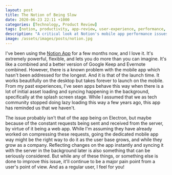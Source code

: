 ```yaml
---
layout: post
title: The Notion of Being Slow
date: 2020-06-23 22:11 +1000
categories: [Technology, Product Review]
tags: [notion, productivity, app-review, user-experience, performance, mobile-apps]
description: "A critical look at Notion's mobile app performance issues and how they impact user experience, despite the platform's powerful features and flexibility."
image: /assets/images/posts/notion.jpg
---
```

I've been using the [Notion App](https://www.notion.so) for a few months now, and I love it. It's extremely powerful, flexible, and lets you do more than you can imagine. It's like a combined and a better version of Google Keep and Evernote combined. However, there is a known problem with the mobile app which hasn't been addressed for the longest. And it is that of the launch time. It works beautifully on the desktop but takes forever to launch on the mobile. From my past experiences, I've seen apps behave this way when there is a lot of initial asset loading and syncing happening in the background, specifically at the splash screen stage. While I assumed that we as tech community stopped doing lazy loading this way a few years ago, this app has reminded us that we haven't.

The issue probably isn't that of the app being on Electron, but maybe because of the constant requests being sent and received from the server, by virtue of it being a web app. While I'm assuming they have already worked on compressing these requests, going the dedicated mobile app way might be the right way to do it as the user base grows, and while they grow as a company. Reflecting changes on the app instantly and syncing it with the server in the background later is also something that can be seriously considered. But while any of these things, or something else is done to improve this issue, it'll continue to be a major pain point from a user's point of view. And as a regular user, I feel for you!